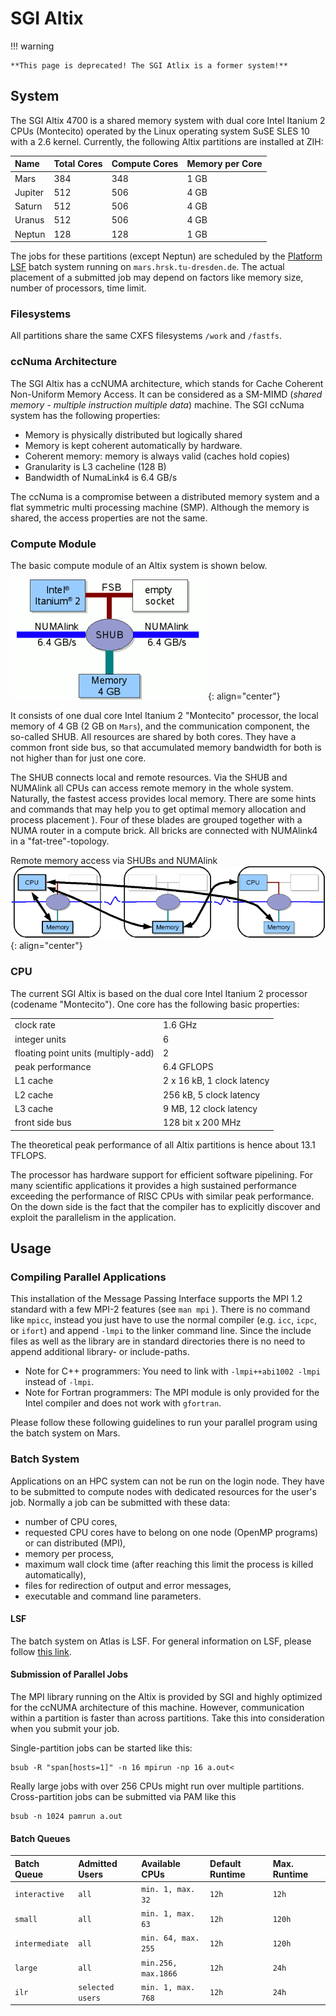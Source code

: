 # SGI Altix

!!! warning

    **This page is deprecated! The SGI Atlix is a former system!**

## System

The SGI Altix 4700 is a shared memory system with dual core Intel Itanium 2 CPUs (Montecito)
operated by the Linux operating system SuSE SLES 10 with a 2.6 kernel. Currently, the following
Altix partitions are installed at ZIH:

|Name|Total Cores|Compute Cores|Memory per Core|
|:----|:----|:----|:----|
| Mars |384 |348 |1 GB|
|Jupiter |512 |506 |4 GB|
|Saturn |512 |506 |4 GB|
|Uranus |512 |506|4 GB|
|Neptun |128 |128 |1 GB|

The jobs for these partitions (except Neptun) are scheduled by the [Platform LSF](platform_lsf.md)
batch system running on `mars.hrsk.tu-dresden.de`. The actual placement of a submitted job may
depend on factors like memory size, number of processors, time limit.

### Filesystems

All partitions share the same CXFS filesystems `/work` and `/fastfs`.

### ccNuma Architecture

The SGI Altix has a ccNUMA architecture, which stands for Cache Coherent Non-Uniform Memory Access.
It can be considered as a SM-MIMD (*shared memory - multiple instruction multiple data*) machine.
The SGI ccNuma system has the following properties:

- Memory is physically distributed but logically shared
- Memory is kept coherent automatically by hardware.
- Coherent memory: memory is always valid (caches hold copies)
- Granularity is L3 cacheline (128 B)
- Bandwidth of NumaLink4 is 6.4 GB/s

The ccNuma is a compromise between a distributed memory system and a flat symmetric multi processing
machine (SMP). Although the memory is shared, the access properties are not the same.

### Compute Module

The basic compute module of an Altix system is shown below.

![Altix compute blade](misc/altix_brick_web.png)
{: align="center"}

It consists of one dual core Intel Itanium 2 "Montecito" processor, the
local memory of 4 GB (2 GB on `Mars`), and the communication component,
the so-called SHUB. All resources are shared by both cores. They have a
common front side bus, so that accumulated memory bandwidth for both is
not higher than for just one core.

The SHUB connects local and remote resources. Via the SHUB and NUMAlink
all CPUs can access remote memory in the whole system. Naturally, the
fastest access provides local memory. There are some hints and commands
that may help you to get optimal memory allocation and process placement
). Four of these blades are grouped together with a NUMA router in a
compute brick. All bricks are connected with NUMAlink4 in a
"fat-tree"-topology.

Remote memory access via SHUBs and NUMAlink
![Remote memory access via SHUBs and NUMAlink](misc/memory_access_web.png)
{: align="center"}

### CPU

The current SGI Altix is based on the dual core Intel Itanium 2
processor (codename "Montecito"). One core has the following basic
properties:

|                                     |                            |
|-------------------------------------|----------------------------|
| clock rate                          | 1.6 GHz                    |
| integer units                       | 6                          |
| floating point units (multiply-add) | 2                          |
| peak performance                    | 6.4 GFLOPS                 |
| L1 cache                            | 2 x 16 kB, 1 clock latency |
| L2 cache                            | 256 kB, 5 clock latency    |
| L3 cache                            | 9 MB, 12 clock latency     |
| front side bus                      | 128 bit x 200 MHz          |

The theoretical peak performance of all Altix partitions is hence about 13.1 TFLOPS.

The processor has hardware support for efficient software pipelining. For many scientific
applications it provides a high sustained performance exceeding the performance of RISC CPUs with
similar peak performance. On the down side is the fact that the compiler has to explicitly discover
and exploit the parallelism in the application.

## Usage

### Compiling Parallel Applications

This installation of the Message Passing Interface supports the MPI 1.2 standard with a few MPI-2
features (see `man mpi` ). There is no command like `mpicc`, instead you just have to use the normal
compiler (e.g.  `icc`, `icpc`, or `ifort`) and append `-lmpi` to the linker command line. Since the
include files as well as the library are in standard directories there is no need to append
additional library- or include-paths.

- Note for C++ programmers: You need to link with `-lmpi++abi1002 -lmpi` instead of `-lmpi`.
- Note for Fortran programmers: The MPI module is only provided for the Intel compiler and does not
  work with `gfortran`.

Please follow these following guidelines to run your parallel program using the batch system on
Mars.

### Batch System

Applications on an HPC system can not be run on the login node. They have to be submitted to compute
nodes with dedicated resources for the user's job. Normally a job can be submitted with these data:

- number of CPU cores,
- requested CPU cores have to belong on one node (OpenMP programs) or
  can distributed (MPI),
- memory per process,
- maximum wall clock time (after reaching this limit the process is
  killed automatically),
- files for redirection of output and error messages,
- executable and command line parameters.

#### LSF

The batch system on Atlas is LSF. For general information on LSF, please follow
[this link](platform_lsf.md).

#### Submission of Parallel Jobs

The MPI library running on the Altix is provided by SGI and highly optimized for the ccNUMA
architecture of this machine. However, communication within a partition is faster than across
partitions. Take this into consideration when you submit your job.

Single-partition jobs can be started like this:

```console
bsub -R "span[hosts=1]" -n 16 mpirun -np 16 a.out<
```

Really large jobs with over 256 CPUs might run over multiple partitions. Cross-partition jobs can
be submitted via PAM like this

```console
bsub -n 1024 pamrun a.out
```

#### Batch Queues

| Batch Queue    | Admitted Users   | Available CPUs      | Default Runtime | Max. Runtime |
|:---------------|:-----------------|:--------------------|:----------------|:-------------|
| `interactive`  | `all`            | `min. 1, max. 32`   | `12h`           | `12h`        |
| `small`        | `all`            | `min. 1, max. 63`   | `12h`           | `120h`       |
| `intermediate` | `all`            | `min. 64, max. 255` | `12h`           | `120h`       |
| `large`        | `all`            | `min.256, max.1866` | `12h`           | `24h`        |
| `ilr`          | `selected users` | `min. 1, max. 768`  | `12h`           | `24h`        |
